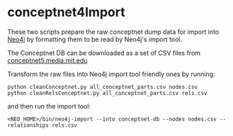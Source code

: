 # conceptnet4Import
These two scripts prepare the raw conceptnet dump data for import into [Neo4j](http://www.neo4j.com) by formatting them to be read by Neo4j's import tool.

The Conceptnet DB can be downloaded as a set of CSV files from [conceptnet5.media.mit.edu](http://conceptnet5.media.mit.edu/downloads/current/)

Transform the raw files into Neo4j import tool friendly ones by running:
```
python cleanConceptnet.py all_conceptnet_parts.csv nodes.csv
python cleanRelsConceptnet.py all_conceptnet_parts.csv rels.csv
```
and then run the import tool:

```
<NEO_HOME>/bin/neo4j-import --into conceptnet-db --nodes nodes.csv --relationships rels.csv
```
